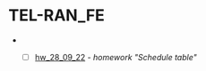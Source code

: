 # TEL-RAN_FE

- - [ ] [hw_28_09_22](https://sl101.github.io/TEL-RAN_FE/hw_28_09_22)  - *homework "Schedule table"* 


